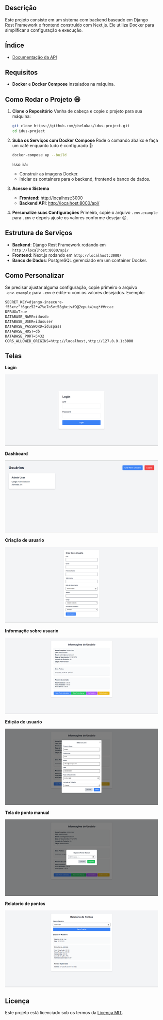 ## **Descrição**

Este projeto consiste em um sistema com backend baseado em Django Rest Framework e frontend construído com Next.js. Ele utiliza Docker para simplificar a configuração e execução.

## Índice

- [Documentação da API](idus-backend/README.md)

## **Requisitos**

- **Docker** e **Docker Compose** instalados na máquina.

## **Como Rodar o Projeto** 😄

1. **Clone o Repositório**
   Venha de cabeça e copie o projeto para sua máquina:

   ```bash
   git clone https://github.com/phelukas/idus-project.git
   cd idus-project
   ```

2. **Suba os Serviços com Docker Compose**
   Rode o comando abaixo e faça um café enquanto tudo é configurado 🚀:

   ```bash
   docker-compose up --build
   ```

   Isso irá:

   - Construir as imagens Docker.
   - Iniciar os containers para o backend, frontend e banco de dados.

3. **Acesse o Sistema**
   - **Frontend**: [http://localhost:3000](http://localhost:3000)
   - **Backend API**: [http://localhost:8000/api/](http://localhost:8000/api/)

4. **Personalize suas Configurações**
   Primeiro, copie o arquivo `.env.example` para `.env` e depois ajuste os valores conforme desejar 😉.

## **Estrutura de Serviços**

- **Backend**: Django Rest Framework rodando em `http://localhost:8000/api/`
- **Frontend**: Next.js rodando em `http://localhost:3000/`
- **Banco de Dados**: PostgreSQL gerenciado em um container Docker.

## **Como Personalizar**

Se precisar ajustar alguma configuração, copie primeiro o arquivo `.env.example` para `.env` e edite-o com os valores desejados. Exemplo:

```env
SECRET_KEY=django-insecure-f55x+z^!6gcz52*w7%o7n5vt58ghciv#9@2epuk=)ug*##rcac
DEBUG=True
DATABASE_NAME=idusdb
DATABASE_USER=idususer
DATABASE_PASSWORD=iduspass
DATABASE_HOST=db
DATABASE_PORT=5432
CORS_ALLOWED_ORIGINS=http://localhost,http://127.0.0.1:3000
```

## **Telas**

**Login**

![Diagrama de Entidade/Relacionamento](imagens-docs/tela-de-login.png)

**Dashboard**

![Diagrama de Entidade/Relacionamento](imagens-docs/tela-de-dashboard.png)

**Criação de usuario**

![Diagrama de Entidade/Relacionamento](imagens-docs/tela-de-criacao-de-usuario.png)

**Informaçõe sobre usuario**

![Diagrama de Entidade/Relacionamento](imagens-docs/tela-de-info-usuario.png)

**Edição de usuario**

![Diagrama de Entidade/Relacionamento](imagens-docs/tela-de-edicao-de-usuario.png)

**Tela de ponto manual**

![Diagrama de Entidade/Relacionamento](imagens-docs/tela-de-ponto-manual.png)

**Relatorio de pontos**

![Diagrama de Entidade/Relacionamento](imagens-docs/tela-de-relatorio-de-ponto.png)

## Licença

Este projeto está licenciado sob os termos da [Licença MIT](LICENSE).

